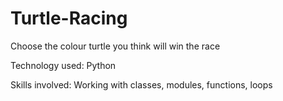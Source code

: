 # Turtle-Racing

Choose the colour turtle you think will win the race

Technology used: Python

Skills involved: Working with classes, modules, functions, loops
